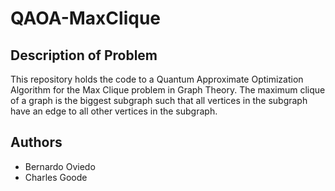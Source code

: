 # QAOA-MaxClique
## Description of Problem
This repository holds the code to a Quantum Approximate Optimization Algorithm for the Max Clique problem in Graph Theory. The maximum clique of a graph is the biggest subgraph such that all vertices in the subgraph have an edge to all other vertices in the subgraph.

## Authors
* Bernardo Oviedo
* Charles Goode
